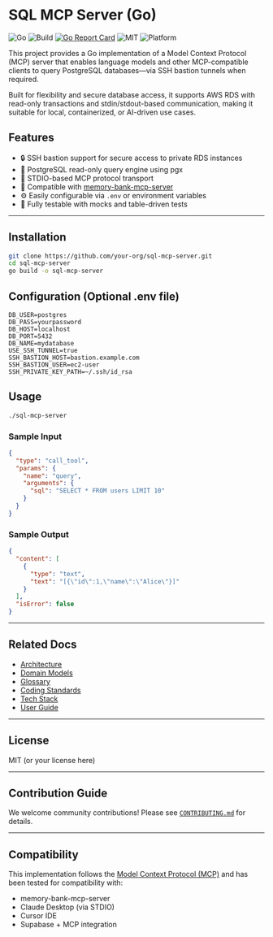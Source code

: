 # SQL MCP Server (Go)

![Go](https://img.shields.io/badge/go-1.22+-00ADD8?logo=go)
![Build](https://github.com/your-org/sql-mcp-server/actions/workflows/ci.yml/badge.svg)
[![Go Report Card](https://goreportcard.com/badge/github.com/your-org/sql-mcp-server)](https://goreportcard.com/report/github.com/your-org/sql-mcp-server)
![MIT](https://img.shields.io/badge/license-MIT-green.svg)
![Platform](https://img.shields.io/badge/platform-CLI-lightgrey)

This project provides a Go implementation of a Model Context Protocol (MCP) server that enables language models and other MCP-compatible clients to query PostgreSQL databases—via SSH bastion tunnels when required.

Built for flexibility and secure database access, it supports AWS RDS with read-only transactions and stdin/stdout-based communication, making it suitable for local, containerized, or AI-driven use cases.

## Features

- 🔒 SSH bastion support for secure access to private RDS instances
- 🐘 PostgreSQL read-only query engine using pgx
- 📡 STDIO-based MCP protocol transport
- 🧠 Compatible with [memory-bank-mcp-server](https://github.com/memcloud-ai/memory-bank-mcp-server)
- ⚙️ Easily configurable via `.env` or environment variables
- 🧪 Fully testable with mocks and table-driven tests

---

## Installation

```bash
git clone https://github.com/your-org/sql-mcp-server.git
cd sql-mcp-server
go build -o sql-mcp-server
```

## Configuration (Optional .env file)

```dotenv
DB_USER=postgres
DB_PASS=yourpassword
DB_HOST=localhost
DB_PORT=5432
DB_NAME=mydatabase
USE_SSH_TUNNEL=true
SSH_BASTION_HOST=bastion.example.com
SSH_BASTION_USER=ec2-user
SSH_PRIVATE_KEY_PATH=~/.ssh/id_rsa
```

## Usage

```bash
./sql-mcp-server
```

### Sample Input
```json
{
  "type": "call_tool",
  "params": {
    "name": "query",
    "arguments": {
      "sql": "SELECT * FROM users LIMIT 10"
    }
  }
}
```

### Sample Output
```json
{
  "content": [
    {
      "type": "text",
      "text": "[{\"id\":1,\"name\":\"Alice\"}]"
    }
  ],
  "isError": false
}
```

---

## Related Docs

- [Architecture](./mcp-server-go-architecture.json)
- [Domain Models](./mcp-server-go-domain-models.json)
- [Glossary](./mcp-server-go-glossary.json)
- [Coding Standards](./mcp-server-go-coding-standards.json)
- [Tech Stack](./mcp-server-go-tech-stack.json)
- [User Guide](./mcp-server-go-user-guide.json)

---

## License

MIT (or your license here)

---

## Contribution Guide

We welcome community contributions! Please see [`CONTRIBUTING.md`](./CONTRIBUTING.md) for details.

---

## Compatibility

This implementation follows the [Model Context Protocol (MCP)](https://modelcontextprotocol.dev/) and has been tested for compatibility with:

- memory-bank-mcp-server
- Claude Desktop (via STDIO)
- Cursor IDE
- Supabase + MCP integration
